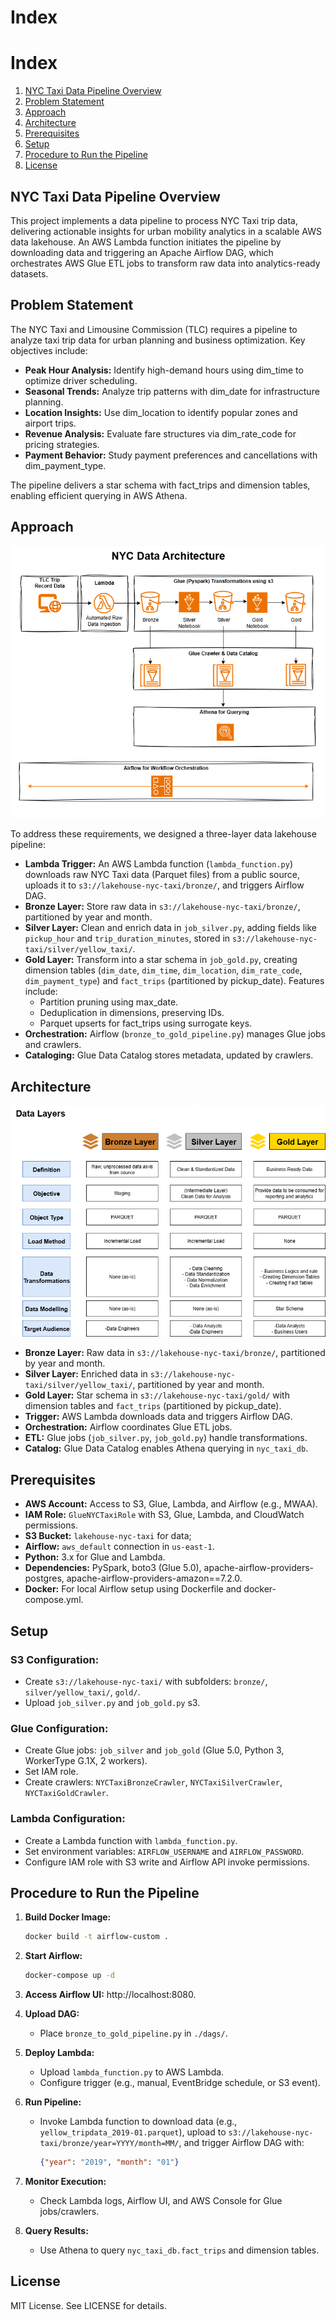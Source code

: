 # Index

# Index

1. [NYC Taxi Data Pipeline Overview](#nyc-taxi-data-pipeline-overview)
2. [Problem Statement](#problem-statement)
3. [Approach](#approach)
4. [Architecture](#architecture)
5. [Prerequisites](#prerequisites)
6. [Setup](#setup)
7. [Procedure to Run the Pipeline](#procedure-to-run-the-pipeline)
8. [License](#license)

## NYC Taxi Data Pipeline Overview

This project implements a data pipeline to process NYC Taxi trip data,
delivering actionable insights for urban mobility analytics in a
scalable AWS data lakehouse. An AWS Lambda function initiates the
pipeline by downloading data and triggering an Apache Airflow DAG, which
orchestrates AWS Glue ETL jobs to transform raw data into
analytics-ready datasets.

## Problem Statement

The NYC Taxi and Limousine Commission (TLC) requires a pipeline to
analyze taxi trip data for urban planning and business optimization. Key
objectives include:

-   **Peak Hour Analysis:** Identify high-demand hours using dim_time to
    optimize driver scheduling.
-   **Seasonal Trends:** Analyze trip patterns with dim_date for
    infrastructure planning.
-   **Location Insights:** Use dim_location to identify popular zones
    and airport trips.
-   **Revenue Analysis:** Evaluate fare structures via dim_rate_code for
    pricing strategies.
-   **Payment Behavior:** Study payment preferences and cancellations
    with dim_payment_type.

The pipeline delivers a star schema with fact_trips and dimension
tables, enabling efficient querying in AWS Athena.

## Approach

![Pipeline Architecture](imgs/NYC-data-architecture-TLC_trip_data.drawio.png)

To address these requirements, we designed a three-layer data lakehouse
pipeline:

-   **Lambda Trigger:** An AWS Lambda function (`lambda_function.py`)
    downloads raw NYC Taxi data (Parquet files) from a public source,
    uploads it to `s3://lakehouse-nyc-taxi/bronze/`, and triggers Airflow DAG.
-   **Bronze Layer:** Store raw data in
    `s3://lakehouse-nyc-taxi/bronze/`, partitioned by year and month.
-   **Silver Layer:** Clean and enrich data in `job_silver.py`, adding
    fields like `pickup_hour` and `trip_duration_minutes`, stored in
    `s3://lakehouse-nyc-taxi/silver/yellow_taxi/`.
-   **Gold Layer:** Transform into a star schema in `job_gold.py`,
    creating dimension tables (`dim_date`, `dim_time`, `dim_location`,
    `dim_rate_code`, `dim_payment_type`) and `fact_trips` (partitioned
    by pickup_date). Features include:
    -   Partition pruning using max_date.
    -   Deduplication in dimensions, preserving IDs.
    -   Parquet upserts for fact_trips using surrogate keys.
-   **Orchestration:** Airflow (`bronze_to_gold_pipeline.py`) manages
    Glue jobs and crawlers.
-   **Cataloging:** Glue Data Catalog stores metadata, updated by
    crawlers.

## Architecture

![Data Flow Diagram](imgs/NYC-data-architecture-data_layers.drawio.png)

-   **Bronze Layer:** Raw data in `s3://lakehouse-nyc-taxi/bronze/`,
    partitioned by year and month.
-   **Silver Layer:** Enriched data in
    `s3://lakehouse-nyc-taxi/silver/yellow_taxi/`, partitioned by year
    and month.
-   **Gold Layer:** Star schema in `s3://lakehouse-nyc-taxi/gold/` with
    dimension tables and `fact_trips` (partitioned by pickup_date).
-   **Trigger:** AWS Lambda downloads data and triggers Airflow DAG.
-   **Orchestration:** Airflow coordinates Glue ETL jobs.
-   **ETL:** Glue jobs (`job_silver.py`, `job_gold.py`) handle
    transformations.
-   **Catalog:** Glue Data Catalog enables Athena querying in
    `nyc_taxi_db`.

## Prerequisites

-   **AWS Account:** Access to S3, Glue, Lambda, and Airflow (e.g.,
    MWAA).
-   **IAM Role:** `GlueNYCTaxiRole` with S3, Glue, Lambda, and
    CloudWatch permissions.
-   **S3 Bucket:** `lakehouse-nyc-taxi` for data;
-   **Airflow:** `aws_default` connection in `us-east-1`.
-   **Python:** 3.x for Glue and Lambda.
-   **Dependencies:** PySpark, boto3 (Glue 5.0),
    apache-airflow-providers-postgres,
    apache-airflow-providers-amazon==7.2.0.
-   **Docker:** For local Airflow setup using Dockerfile and
    docker-compose.yml.

## Setup

### S3 Configuration:

-   Create `s3://lakehouse-nyc-taxi/` with subfolders: `bronze/`,
    `silver/yellow_taxi/`, `gold/`.
-   Upload `job_silver.py` and `job_gold.py` s3.

### Glue Configuration:

-   Create Glue jobs: `job_silver` and `job_gold` (Glue 5.0, Python 3,
    WorkerType G.1X, 2 workers).
-   Set IAM role.
-   Create crawlers: `NYCTaxiBronzeCrawler`, `NYCTaxiSilverCrawler`,
    `NYCTaxiGoldCrawler`.

### Lambda Configuration:

-   Create a Lambda function with `lambda_function.py`.
-   Set environment variables: `AIRFLOW_USERNAME` and
    `AIRFLOW_PASSWORD`.
-   Configure IAM role with S3 write and Airflow API invoke permissions.

## Procedure to Run the Pipeline

1.  **Build Docker Image:**

    ``` bash
    docker build -t airflow-custom .
    ```

2.  **Start Airflow:**

    ``` bash
    docker-compose up -d
    ```

3.  **Access Airflow UI:** http://localhost:8080.

4.  **Upload DAG:**

    -   Place `bronze_to_gold_pipeline.py` in `./dags/`.

5.  **Deploy Lambda:**

    -   Upload `lambda_function.py` to AWS Lambda.
    -   Configure trigger (e.g., manual, EventBridge schedule, or S3
        event).

6.  **Run Pipeline:**

    -   Invoke Lambda function to download data (e.g.,
        `yellow_tripdata_2019-01.parquet`), upload to
        `s3://lakehouse-nyc-taxi/bronze/year=YYYY/month=MM/`, and
        trigger Airflow DAG with:

        ``` json
        {"year": "2019", "month": "01"}
        ```

7.  **Monitor Execution:**

    -   Check Lambda logs, Airflow UI, and AWS Console for Glue
        jobs/crawlers.

8.  **Query Results:**

    -   Use Athena to query `nyc_taxi_db.fact_trips` and dimension
        tables.

## License

MIT License. See LICENSE for details.
